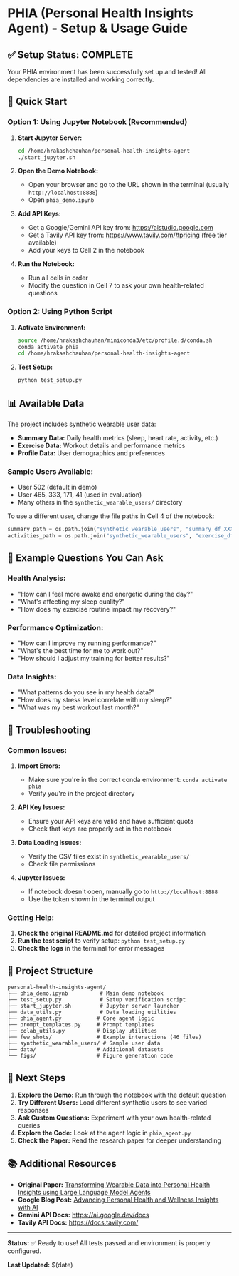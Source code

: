 # PHIA (Personal Health Insights Agent) - Setup & Usage Guide

## ✅ Setup Status: COMPLETE

Your PHIA environment has been successfully set up and tested! All dependencies are installed and working correctly.

## 🚀 Quick Start

### Option 1: Using Jupyter Notebook (Recommended)

1. **Start Jupyter Server:**
   ```bash
   cd /home/hrakashchauhan/personal-health-insights-agent
   ./start_jupyter.sh
   ```

2. **Open the Demo Notebook:**
   - Open your browser and go to the URL shown in the terminal (usually `http://localhost:8888`)
   - Open `phia_demo.ipynb`

3. **Add API Keys:**
   - Get a Google/Gemini API key from: https://aistudio.google.com
   - Get a Tavily API key from: https://www.tavily.com/#pricing (free tier available)
   - Add your keys to Cell 2 in the notebook

4. **Run the Notebook:**
   - Run all cells in order
   - Modify the question in Cell 7 to ask your own health-related questions

### Option 2: Using Python Script

1. **Activate Environment:**
   ```bash
   source /home/hrakashchauhan/miniconda3/etc/profile.d/conda.sh
   conda activate phia
   cd /home/hrakashchauhan/personal-health-insights-agent
   ```

2. **Test Setup:**
   ```bash
   python test_setup.py
   ```

## 📊 Available Data

The project includes synthetic wearable user data:

- **Summary Data:** Daily health metrics (sleep, heart rate, activity, etc.)
- **Exercise Data:** Workout details and performance metrics
- **Profile Data:** User demographics and preferences

### Sample Users Available:
- User 502 (default in demo)
- User 465, 333, 171, 41 (used in evaluation)
- Many others in the `synthetic_wearable_users/` directory

To use a different user, change the file paths in Cell 4 of the notebook:
```python
summary_path = os.path.join("synthetic_wearable_users", "summary_df_XXX.csv")
activities_path = os.path.join("synthetic_wearable_users", "exercise_df_XXX.csv")
```

## 🤖 Example Questions You Can Ask

### Health Analysis:
- "How can I feel more awake and energetic during the day?"
- "What's affecting my sleep quality?"
- "How does my exercise routine impact my recovery?"

### Performance Optimization:
- "How can I improve my running performance?"
- "What's the best time for me to work out?"
- "How should I adjust my training for better results?"

### Data Insights:
- "What patterns do you see in my health data?"
- "How does my stress level correlate with my sleep?"
- "What was my best workout last month?"

## 🔧 Troubleshooting

### Common Issues:

1. **Import Errors:**
   - Make sure you're in the correct conda environment: `conda activate phia`
   - Verify you're in the project directory

2. **API Key Issues:**
   - Ensure your API keys are valid and have sufficient quota
   - Check that keys are properly set in the notebook

3. **Data Loading Issues:**
   - Verify the CSV files exist in `synthetic_wearable_users/`
   - Check file permissions

4. **Jupyter Issues:**
   - If notebook doesn't open, manually go to `http://localhost:8888`
   - Use the token shown in the terminal output

### Getting Help:

1. **Check the original README.md** for detailed project information
2. **Run the test script** to verify setup: `python test_setup.py`
3. **Check the logs** in the terminal for error messages

## 📁 Project Structure

```
personal-health-insights-agent/
├── phia_demo.ipynb          # Main demo notebook
├── test_setup.py            # Setup verification script
├── start_jupyter.sh         # Jupyter server launcher
├── data_utils.py            # Data loading utilities
├── phia_agent.py           # Core agent logic
├── prompt_templates.py     # Prompt templates
├── colab_utils.py          # Display utilities
├── few_shots/              # Example interactions (46 files)
├── synthetic_wearable_users/ # Sample user data
├── data/                   # Additional datasets
└── figs/                   # Figure generation code
```

## 🎯 Next Steps

1. **Explore the Demo:** Run through the notebook with the default question
2. **Try Different Users:** Load different synthetic users to see varied responses
3. **Ask Custom Questions:** Experiment with your own health-related queries
4. **Explore the Code:** Look at the agent logic in `phia_agent.py`
5. **Check the Paper:** Read the research paper for deeper understanding

## 📚 Additional Resources

- **Original Paper:** [Transforming Wearable Data into Personal Health Insights using Large Language Model Agents](https://arxiv.org/abs/2406.06464)
- **Google Blog Post:** [Advancing Personal Health and Wellness Insights with AI](https://research.google/blog/advancing-personal-health-and-wellness-insights-with-ai/)
- **Gemini API Docs:** https://ai.google.dev/docs
- **Tavily API Docs:** https://docs.tavily.com/

---

**Status:** ✅ Ready to use! All tests passed and environment is properly configured.

**Last Updated:** $(date)
